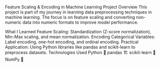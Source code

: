 Feature Scaling & Encoding in Machine Learning
Project Overview
This project is part of my journey in learning data preprocessing techniques in machine learning. The focus is on feature scaling and converting non-numeric data into numeric formats to improve model performance.

What I Learned
Feature Scaling: Standardization (Z-score normalization), Min-Max scaling, and mean normalization.
Encoding Categorical Variables: Label encoding, one-hot encoding, and ordinal encoding.
Practical Application: Using Python libraries like pandas and scikit-learn to preprocess datasets.
Technologies Used
Python 🐍
pandas 🏗️
scikit-learn 🤖
NumPy 🔢
